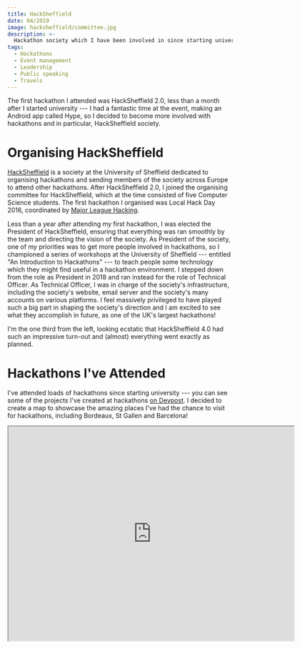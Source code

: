 ```yaml
---
title: HackSheffield
date: 04/2019
image: hacksheffield/committee.jpg
description: >-
  Hackathon society which I have been involved in since starting university. See which hackathons I have attended and organised.
tags:
  - Hackathons
  - Event management
  - Leadership
  - Public speaking
  - Travels
---
```


The first hackathon I attended was HackSheffield 2.0, less than a month after I started university --- I had a fantastic time at the event, making <nuxt-link to="/projects/hype">an Android app called Hype</nuxt-link>, so I decided to become more involved with hackathons and in particular, HackSheffield society.

# Organising HackSheffield

[HackSheffield](https://hacksheffield.co) is a society at the University of Sheffield dedicated to organising hackathons and sending members of the society across Europe to attend other hackathons. After HackSheffield 2.0, I joined the organising committee for HackSheffield, which at the time consisted of five Computer Science students. The first hackathon I organised was Local Hack Day 2016, coordinated by [Major League Hacking](https://mlh.io).

Less than a year after attending my first hackathon, I was elected the President of HackSheffield, ensuring that everything was ran smoothly by the team and directing the vision of the society. As President of the society, one of my priorities was to get more people involved in hackathons, so I championed a series of workshops at the University of Sheffield --- entitled "An Introduction to Hackathons" --- to teach people some technology which they might find useful in a hackathon environment. I stepped down from the role as President in 2018 and ran instead for the role of Technical Officer. As Technical Officer, I was in charge of the society's infrastructure, including the society's website, email server and the society's many accounts on various platforms. I feel massively privileged to have played such a big part in shaping the society's direction and I am excited to see what they accomplish in future, as one of the UK's largest hackathons!

<lazy-image src="hacksheffield/committee.jpg" alt="Photo of the HackSheffield committee" />

I'm the one third from the left, looking ecstatic that HackSheffield 4.0 had such an impressive turn-out and (almost) everything went exactly as planned.

# Hackathons I've Attended

I've attended loads of hackathons since starting university --- you can see some of the projects I've created at hackathons [on Devpost](https://devpost.com/gregives). I decided to create a map to showcase the amazing places I've had the chance to visit for hackathons, including Bordeaux, St Gallen and Barcelona!

<iframe src="https://www.google.com/maps/d/u/0/embed?mid=1TPa-VDk3oQ1qIfv2efqFSsRUzG5Zj2p0" width="640" height="480"></iframe>